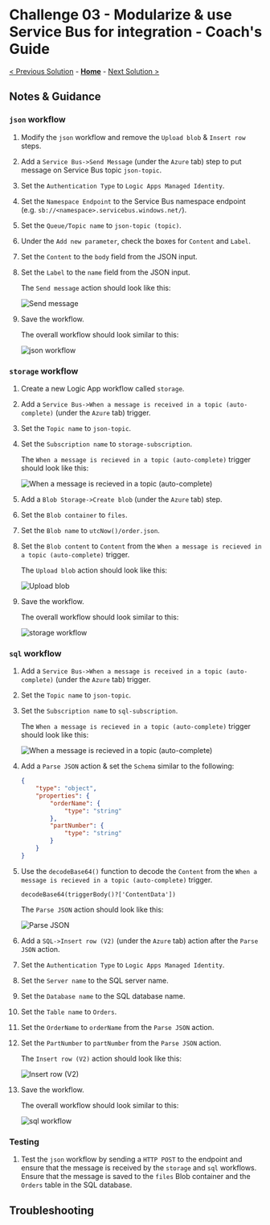 # Challenge 03 - Modularize & use Service Bus for integration - Coach's Guide 

[< Previous Solution](./Solution-02.md) - **[Home](./README.md)** - [Next Solution >](./Solution-04.md)

## Notes & Guidance

### `json` workflow

1.  Modify the `json` workflow and remove the `Upload blob` & `Insert row` steps. 

1.  Add a `Service Bus->Send Message` (under the `Azure` tab) step to put message on Service Bus topic `json-topic`.

1.  Set the `Authentication Type` to `Logic Apps Managed Identity`.

1.  Set the `Namespace Endpoint` to the Service Bus namespace endpoint (e.g. `sb://<namespace>.servicebus.windows.net/`).

1.  Set the `Queue/Topic name` to `json-topic (topic)`.

1.  Under the `Add new parameter`, check the boxes for `Content` and `Label`.

1.  Set the `Content` to the `body` field from the JSON input.

1.  Set the `Label` to the `name` field from the JSON input.

    The `Send message` action should look like this:

    ![Send message](./Solutions/Solution-03/.img/send-message-completed.png)

1.  Save the workflow.

    The overall workflow should look similar to this:

    ![json workflow](./Solutions/Solution-03/.img/json-workflow-completed.png)

### `storage` workflow

1.  Create a new Logic App workflow called `storage`.

1.  Add a `Service Bus->When a message is received in a topic (auto-complete)` (under the `Azure` tab) trigger.

1.  Set the `Topic name` to `json-topic`.

1.  Set the `Subscription name` to `storage-subscription`.

    The `When a message is recieved in a topic (auto-complete)` trigger should look like this:

    ![When a message is recieved in a topic (auto-complete)](./Solutions/Solution-03/.img/when-a-message-is-received-in-a-topic-storage-completed.png)

1.  Add a `Blob Storage->Create blob` (under the `Azure` tab) step.

1.  Set the `Blob container` to `files`.

1.  Set the `Blob name` to `utcNow()/order.json`.

1.  Set the `Blob content` to `Content` from the `When a message is recieved in a topic (auto-complete)` trigger.

    The `Upload blob` action should look like this:

    ![Upload blob](./Solutions/Solution-03/.img/upload-blob-to-storage-container-completed.png)

1.  Save the workflow.

    The overall workflow should look similar to this:

    ![storage workflow](./Solutions/Solution-03/.img/storage-workflow-completed.png)    

### `sql` workflow

1.  Add a `Service Bus->When a message is received in a topic (auto-complete)` (under the `Azure` tab) trigger.

1.  Set the `Topic name` to `json-topic`.

1.  Set the `Subscription name` to `sql-subscription`.

    The `When a message is recieved in a topic (auto-complete)` trigger should look like this:

    ![When a message is recieved in a topic (auto-complete)](./Solutions/Solution-03/.img/when-a-message-is-received-in-a-topic-sql-completed.png)

1.  Add a `Parse JSON` action & set the `Schema` similar to the following:

    ```json
    {
        "type": "object",
        "properties": {
            "orderName": {
                "type": "string"
            },
            "partNumber": {
                "type": "string"
            }
        }
    }
    ```

1.  Use the `decodeBase64()` function to decode the `Content` from the `When a message is recieved in a topic (auto-complete)` trigger. 

    ```decodeBase64(triggerBody()?['ContentData'])```

    The `Parse JSON` action should look like this:

    ![Parse JSON](./Solutions/Solution-03/.img/parse-json-completed.png)

1.  Add a `SQL->Insert row (V2)` (under the `Azure` tab) action after the `Parse JSON` action.

1.  Set the `Authentication Type` to `Logic Apps Managed Identity`.

1.  Set the `Server name` to the SQL server name.

1.  Set the `Database name` to the SQL database name.

1.  Set the `Table name` to `Orders`.

1.  Set the `OrderName` to `orderName` from the `Parse JSON` action.

1.  Set the `PartNumber` to `partNumber` from the `Parse JSON` action.

    The `Insert row (V2)` action should look like this:

    ![Insert row (V2)](./Solutions/Solution-03/.img/insert-row-v2-completed.png)

1.  Save the workflow.

    The overall workflow should look similar to this:

    ![sql workflow](./Solutions/Solution-03/.img/sql-workflow-completed.png)

### Testing

1.  Test the `json` workflow by sending a `HTTP POST` to the endpoint and ensure that the message is received by the `storage` and `sql` workflows. Ensure that the message is saved to the `files` Blob container and the `Orders` table in the SQL database.

## Troubleshooting